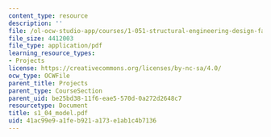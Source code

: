 ```yaml
---
content_type: resource
description: ''
file: /ol-ocw-studio-app/courses/1-051-structural-engineering-design-fall-2003/41ac99e9a1feb921a173e1ab1c4b7136_s1_04_model.pdf
file_size: 4412003
file_type: application/pdf
learning_resource_types:
- Projects
license: https://creativecommons.org/licenses/by-nc-sa/4.0/
ocw_type: OCWFile
parent_title: Projects
parent_type: CourseSection
parent_uid: be25bd38-11f6-eae5-570d-0a272d2648c7
resourcetype: Document
title: s1_04_model.pdf
uid: 41ac99e9-a1fe-b921-a173-e1ab1c4b7136
---
```


